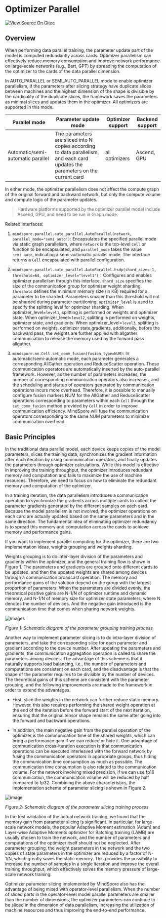 # Optimizer Parallel

[![View Source On Gitee](https://mindspore-website.obs.cn-north-4.myhuaweicloud.com/website-images/master/resource/_static/logo_source_en.svg)](https://gitee.com/mindspore/docs/blob/master/docs/mindspore/source_en/model_train/parallel/optimizer_parallel.md)

## Overview

When performing data parallel training, the parameter update part of the model is computed redundantly across cards. Optimizer parallelism can effectively reduce memory consumption and improve network performance on large-scale networks (e.g., Bert, GPT) by spreading the computation of the optimizer to the cards of the data parallel dimension.

In AUTO_PARALLEL or SEMI_AUTO_PARALLEL mode to enable optimizer parallelism, if the parameters after slicing strategy have duplicate slices between machines and the highest dimension of the shape is divisible by the cardinality of the duplicate slices, the framework saves the parameters as minimal slices and updates them in the optimizer. All optimizers are supported in this mode.

| Parallel mode      | Parameter update mode                                        | Optimizer support            | Backend support      |
| ------------- | --------------------------------------------------- | --------------------- | --------|
| Automatic/semi-automatic parallel | The parameters are sliced into N copies according to data parallelism, and each card updates the parameters on the current card | all optimizers            | Ascend, GPU |

In either mode, the optimizer parallelism does not affect the compute graph of the original forward and backward network, but only the compute volume and compute logic of the parameter updates.

> Hardware platforms supported by the optimizer parallel model include Ascend, GPU, and need to be run in Graph mode.

Related interfaces:

1. `mindspore.parallel.auto_parallel.AutoParallel(network, parallel_mode="semi_auto")`: Encapsulates the specified parallel mode via static graph parallelism, where `network` is the top-level `Cell` or function to be encapsulated, and `parallel_mode` takes the value `semi_auto`, indicating a semi-automatic parallel mode. The interface returns a `Cell` encapsulated with parallel configuration.

2. `mindspore.parallel.auto_parallel.AutoParallel.hsdp(shard_size=-1, threshold=64, optimizer_level="level1")`：Configures and enables optimizer parallelism through this interface. `shard_size` specifies the size of the communication group for optimizer weight sharding. `threshold` defines the minimum memory size (in KB) required for a parameter to be sharded. Parameters smaller than this threshold will not be sharded during parameter partitioning. `optimizer_level` is used to specify the splitting level for optimizer sharding. When optimizer_level=`level1`, splitting is performed on weights and optimizer state. When optimizer_level=`level2`, splitting is performed on weights, optimizer state, and gradients. When optimizer_level=`level3`, splitting is performed on weights, optimizer state,gradients, additionally, before the backward pass, the weights are further applied with allgather communication to release the memory used by the forward pass allgather.

3. `mindspore.nn.Cell.set_comm_fusion(fusion_type=NUM)`: In automatic/semi-automatic mode, each parameter generates a corresponding AllGather operation and ReduceScatter operation. These communication operators are automatically inserted by the auto-parallel framework. However, as the number of parameters increases, the number of corresponding communication operators also increases, and the scheduling and startup of operators generated by communication operations incurs more overhead. Therefore, it is possible to manually configure fusion markers NUM for the AllGather and ReduceScatter operations corresponding to parameters within each `Cell` through the `set_comm_fusion` method provided by `Cell` in order to improve communication efficiency. MindSpore will fuse the communication operators corresponding to the same NUM parameters to minimize communication overhead.

## Basic Principles

In the traditional data parallel model, each device keeps copies of the model parameters, slices the training data, synchronizes the gradient information after each iteration by using communication operators, and finally updates the parameters through optimizer calculations. While this model is effective in improving the training throughput, the optimizer introduces redundant memory and computation and fails to maximize the use of machine resources. Therefore, we need to focus on how to eliminate the redundant memory and computation of the optimizer.

In a training iteration, the data parallelism introduces a communication operation to synchronize the gradients across multiple cards to collect the parameter gradients generated by the different samples on each card. Because the model parallelism is not involved, the optimizer operations on each card are actually updated based on the same parameters and in the same direction. The fundamental idea of eliminating optimizer redundancy is to spread this memory and computation across the cards to achieve memory and performance gains.

If you want to implement parallel computing for the optimizer, there are two implementation ideas, weights grouping and weights sharding.

Weights grouping is to do inter-layer division of the parameters and gradients within the optimizer, and the general training flow is shown in Figure 1. The parameters and gradients are grouped onto different cards to be updated, and then the updated weights are shared among devices through a communication broadcast operation. The memory and performance gains of the solution depend on the group with the largest proportion of parameters. When the parameters are divided evenly, the theoretical positive gains are N-1/N of optimizer runtime and dynamic memory, and N-1/N of memory size for optimizer state parameters, where N denotes the number of devices. And the negative gain introduced is the communication time that comes when sharing network weights.

![images](https://mindspore-website.obs.cn-north-4.myhuaweicloud.com/website-images/master/docs/mindspore/source_zh_cn/model_train/parallel/images/optimizer_parallel_image_0_zh.png)

*Figure 1: Schematic diagram of the parameter grouping training process*

Another way to implement parameter slicing is to do intra-layer division of parameters, and take the corresponding slice for each parameter and gradient according to the device number. After updating the parameters and gradients, the communication aggregation operation is called to share the parameters among devices. The advantage of this scheme is that it naturally supports load balancing, i.e., the number of parameters and computations are consistent on each card, and the disadvantage is that the shape of the parameter requires to be divisible by the number of devices. The theoretical gains of this scheme are consistent with the parameter grouping, and the following improvements are made to the framework in order to extend the advantages.

- First, slice the weights in the network can further reduce static memory. However, this also requires performing the shared weight operation at the end of the iteration before the forward start of the next iteration, ensuring that the original tensor shape remains the same after going into the forward and backward operations.

- In addition, the main negative gain from the parallel operation of the optimizer is the communication time of the shared weights, which can bring a performance gain if we can reduce or hide it. One advantage of communication cross-iteration execution is that communication operations can be executed interleaved with the forward network by fusing the communication operators in appropriate groups, thus hiding the communication time consumption as much as possible. The communication time consumption is also related to the communication volume. For the network involving mixed precision, if we can use fp16 communication, the communication volume will be reduced by half compared to fp32. Combining the above characteristics, the implementation scheme of parameter slicing is shown in Figure 2.

![image](https://mindspore-website.obs.cn-north-4.myhuaweicloud.com/website-images/master/docs/mindspore/source_zh_cn/model_train/parallel/images/optimizer_parallel_image_1_zh.png)

*Figure 2: Schematic diagram of the parameter slicing training process*

In the test validation of the actual network training, we found that the memory gain from parameter slicing is significant. In particular, for large-scale network models, the popular Adaptive Moment estimation (Adam) and Layer-wise Adaptive Moments optimizer for Batching training (LAMB) are usually chosen to train the network, and the number of parameters and computations of the optimizer itself should not be neglected. After parameter grouping, the weight parameters in the network and the two copies of state parameters in the optimizer are reduced by a factor of N-1/N, which greatly saves the static memory. This provides the possibility to increase the number of samples in a single iteration and improve the overall training throughput, which effectively solves the memory pressure of large-scale network training.

Optimizer parameter slicing implemented by MindSpore also has the advantage of being mixed with operator-level parallelism. When the number of sliced parts in the operator-level model parallel parameters are smaller than the number of dimensions, the optimizer parameters can continue to be sliced in the dimension of data parallelism, increasing the utilization of machine resources and thus improving the end-to-end performance.

